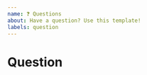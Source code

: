 ```yaml
---
name: ❓ Questions
about: Have a question? Use this template!
labels: question
---
```


# Question
<!--
Leave your question here!
I'll try to answer your question ASAP!
Just no hate, thanks!
-->

